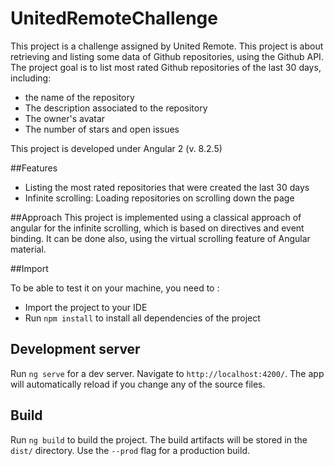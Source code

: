 # UnitedRemoteChallenge

This project is a challenge assigned by United Remote.
This project is about retrieving and listing some data of Github repositories, using the Github API.
The project goal is to list most rated Github repositories of the last 30 days, including:
* the name of the repository
* The description associated to the repository
* The owner's avatar
* The number of stars and open issues

This project is developed under Angular 2 (v. 8.2.5)

##Features

* Listing the most rated repositories that were created the last 30 days
* Infinite scrolling: Loading repositories on scrolling down the page

##Approach
This project is implemented using a classical approach of angular for the infinite scrolling, which is based on directives and event binding.
It can be done also, using the virtual scrolling feature of Angular material.

##Import

To be able to test it on your machine, you need to :
* Import the project to your IDE
* Run `npm install` to install all dependencies of the project

## Development server

Run `ng serve` for a dev server. Navigate to `http://localhost:4200/`. The app will automatically reload if you change any of the source files.

## Build

Run `ng build` to build the project. The build artifacts will be stored in the `dist/` directory. Use the `--prod` flag for a production build.

